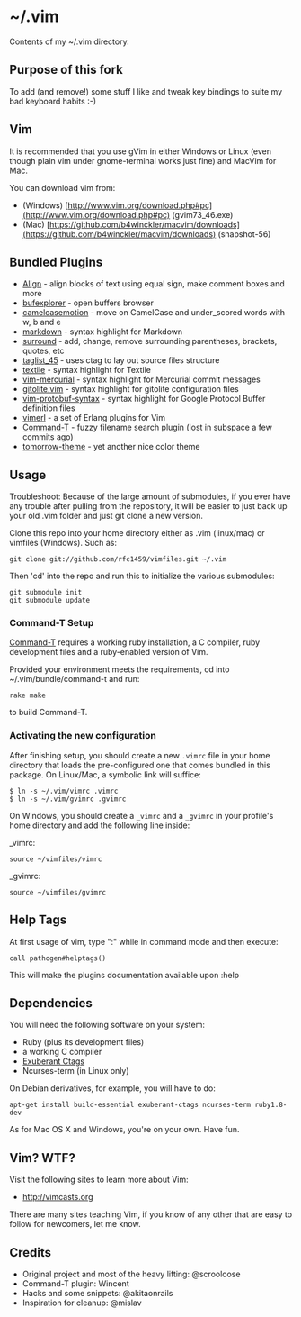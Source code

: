 ~/.vim
======

Contents of my ~/.vim directory.


Purpose of this fork
--------------------

To add (and remove!) some stuff I like and tweak key bindings to suite my bad
keyboard habits :-)


Vim
---

It is recommended that you use gVim in either Windows or Linux (even though
plain vim under gnome-terminal works just fine) and MacVim for Mac.

You can download vim from:

 * (Windows) [http://www.vim.org/download.php#pc](http://www.vim.org/download.php#pc) (gvim73\_46.exe)
 * (Mac) [https://github.com/b4winckler/macvim/downloads](https://github.com/b4winckler/macvim/downloads) (snapshot-56)


Bundled Plugins
---------------

 * [Align][] - align blocks of text using equal sign, make comment boxes and
   more
 * [bufexplorer][] - open buffers browser
 * [camelcasemotion][] - move on CamelCase and under\_scored words with w, b
   and e
 * [markdown][] - syntax highlight for Markdown
 * [surround][] - add, change, remove surrounding parentheses, brackets,
   quotes, etc
 * [taglist\_45][taglist-45] - uses ctag to lay out source files structure
 * [textile][] - syntax highlight for Textile
 * [vim-mercurial][mercurial] - syntax highlight for Mercurial commit messages
 * [gitolite.vim][gitolite] - syntax highlight for gitolite configuration
   files
 * [vim-protobuf-syntax][protobuf] - syntax highlight for Google Protocol
   Buffer definition files
 * [vimerl][] - a set of Erlang plugins for Vim
 * [Command-T][] - fuzzy filename search plugin (lost in subspace a few
   commits ago)
 * [tomorrow-theme][tomorrow] - yet another nice color theme


Usage
-----

Troubleshoot: Because of the large amount of submodules, if you ever have any
trouble after pulling from the repository, it will be easier to just back up
your old .vim folder and just git clone a new version.

Clone this repo into your home directory either as .vim (linux/mac) or
vimfiles (Windows). Such as:

    git clone git://github.com/rfc1459/vimfiles.git ~/.vim

Then 'cd' into the repo and run this to initialize the various submodules:

    git submodule init
    git submodule update

### Command-T Setup ###

[Command-T][] requires a working ruby installation, a C compiler, ruby
development files and a ruby-enabled version of Vim.

Provided your environment meets the requirements, cd into
~/.vim/bundle/command-t and run:

    rake make

to build Command-T.

### Activating the new configuration ###

After finishing setup, you should create a new `.vimrc` file in your home
directory that loads the pre-configured one that comes bundled in this
package. On Linux/Mac, a symbolic link will suffice:

    $ ln -s ~/.vim/vimrc .vimrc
    $ ln -s ~/.vim/gvimrc .gvimrc

On Windows, you should create a `_vimrc` and a `_gvimrc` in your profile's
home directory and add the following line inside:

\_vimrc:

    source ~/vimfiles/vimrc

\_gvimrc:

    source ~/vimfiles/gvimrc


Help Tags
---------

At first usage of vim, type ":" while in command mode and then execute:

    call pathogen#helptags()

This will make the plugins documentation available upon :help


Dependencies
------------

You will need the following software on your system:

 * Ruby (plus its development files)
 * a working C compiler
 * [Exuberant Ctags](http://ctags.sourceforge.net/)
 * Ncurses-term (in Linux only)

On Debian derivatives, for example, you will have to do:

    apt-get install build-essential exuberant-ctags ncurses-term ruby1.8-dev

As for Mac OS X and Windows, you're on your own. Have fun.


Vim? WTF?
---------

Visit the following sites to learn more about Vim:

 * http://vimcasts.org

There are many sites teaching Vim, if you know of any other that are easy to
follow for newcomers, let me know.


Credits
-------

 * Original project and most of the heavy lifting: @scrooloose
 * Command-T plugin: Wincent
 * Hacks and some snippets: @akitaonrails
 * Inspiration for cleanup: @mislav

[Align]: http://www.vim.org/scripts/script.php?script_id=294
[bufexplorer]: http://www.vim.org/scripts/script.php?script_id=42
[camelcasemotion]: http://www.vim.org/script.php?script_id=1905
[markdown]: http://www.vim.org/scripts/script.php?script_id=1242
[surround]: http://www.vim.org/scripts/script.php?script_id=1697
[taglist-45]: http://www.vim.org/scripts/script.php?script_id=273
[textile]: http://www.vim.org/scripts/script.php?script_id=2305
[mercurial]: https://github.com/DasIch/vim-mercurial
[gitolite]: https://github.com/tmatilai/gitolite.vim
[protobuf]: https://github.com/jdevera/vim-protobuf-syntax
[vimerl]: https://github.com/oscarh/vimerl
[Command-T]: https://wincent.com/products/command-t
[tomorrow]: https://github.com/chriskempson/tomorrow-theme
